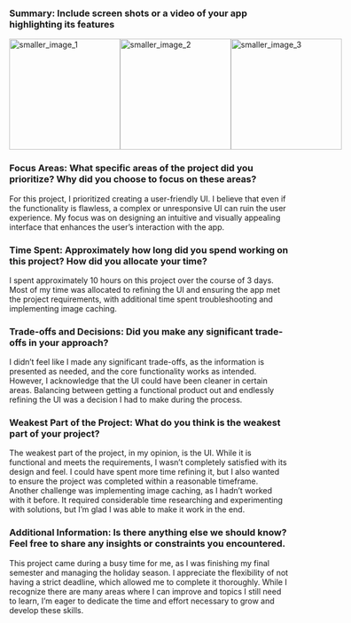 ### Summary: Include screen shots or a video of your app highlighting its features


<div style="display: flex; justify-content: space-around;">
    <img src="https://github.com/user-attachments/assets/c79636de-f1ea-46b9-abfd-738f38e9a6f9" alt="smaller_image_1" width="200">
    <img src="https://github.com/user-attachments/assets/3c25fc05-7a2b-495e-9d18-0b6cbbcc2758" alt="smaller_image_2" width="200">
    <img src="https://github.com/user-attachments/assets/824202a0-7925-4284-98f5-f3fffde0bc89" alt="smaller_image_3" width="200">
</div>

### Focus Areas: What specific areas of the project did you prioritize? Why did you choose to focus on these areas?
For this project, I prioritized creating a user-friendly UI. I believe that even if the functionality is flawless, a complex or unresponsive UI can ruin the user experience. My focus was on designing an intuitive and visually appealing interface that enhances the user’s interaction with the app.

### Time Spent: Approximately how long did you spend working on this project? How did you allocate your time?
I spent approximately 10 hours on this project over the course of 3 days. Most of my time was allocated to refining the UI and ensuring the app met the project requirements, with additional time spent troubleshooting and implementing image caching.

### Trade-offs and Decisions: Did you make any significant trade-offs in your approach?
I didn’t feel like I made any significant trade-offs, as the information is presented as needed, and the core functionality works as intended. However, I acknowledge that the UI could have been cleaner in certain areas. Balancing between getting a functional product out and endlessly refining the UI was a decision I had to make during the process.

### Weakest Part of the Project: What do you think is the weakest part of your project?
The weakest part of the project, in my opinion, is the UI. While it is functional and meets the requirements, I wasn’t completely satisfied with its design and feel. I could have spent more time refining it, but I also wanted to ensure the project was completed within a reasonable timeframe. Another challenge was implementing image caching, as I hadn’t worked with it before. It required considerable time researching and experimenting with solutions, but I’m glad I was able to make it work in the end.

### Additional Information: Is there anything else we should know? Feel free to share any insights or constraints you encountered.
This project came during a busy time for me, as I was finishing my final semester and managing the holiday season. I appreciate the flexibility of not having a strict deadline, which allowed me to complete it thoroughly. While I recognize there are many areas where I can improve and topics I still need to learn, I’m eager to dedicate the time and effort necessary to grow and develop these skills.
